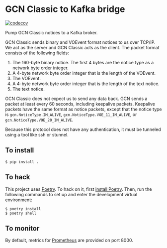 # GCN Classic to Kafka bridge

[![codecov](https://codecov.io/gh/tachgsfc/gcn-classic-to-kafka/branch/main/graph/badge.svg?token=MXWaQhEaTc)](https://codecov.io/gh/tachgsfc/gcn-classic-to-kafka)

Pump GCN Classic notices to a Kafka broker.

GCN Classic sends binary and VOEvent format notices to us over TCP/IP.
We act as the server and GCN Classic acts as the client. The packet format
consists of the following fields:

1.  The 160-byte binary notice. The first 4 bytes are the notice type as a
    network byte order integer.
2.  A 4-byte network byte order integer that is the length of the VOEvent.
3.  The VOEvent.
2.  A 4-byte network byte order integer that is the length of the text notice.
3.  The text notice.

GCN Classic does not expect us to send any data back. GCN sends a packet at
least every 60 seconds, including keepalive packets. Keepalive packets have
the same format as notice packets, except that the notice type is
`gcn.NoticeType.IM_ALIVE`, `gcn.NoticeType.VOE_11_IM_ALIVE`, or
`gcn.NoticeType.VOE_20_IM_ALIVE`.

Because this protocol does not have any authentication, it must be tunneled
using a tool like ssh or stunnel.

## To install

    $ pip install .

## To hack

This project uses [Poetry]. To hack on it, first [install Poetry]. Then, run
the following commands to set up and enter the development virtual environment:

    $ poetry install
    $ poetry shell

## To monitor

By default, metrics for [Prometheus] are provided on port 8000.

[Poetry]: https://python-poetry.org/
[install Poetry]: https://python-poetry.org/docs/#installation
[Prometheus]: https://prometheus.io/
